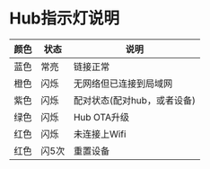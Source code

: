 # Hub指示灯说明

| 颜色 | 状态 | 说明 |
| ------ | ------ | ------ |
| 蓝色 | 常亮 | 链接正常 |
| 橙色 | 闪烁 | 无网络但已连接到局域网 |
| 紫色 | 闪烁 | 配对状态(配对hub，或者设备) |
| 绿色 | 闪烁 | Hub OTA升级 |
| 红色 | 闪烁 | 未连接上Wifi |
| 红色 | 闪5次 | 重置设备 |